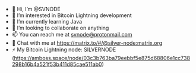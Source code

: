 - 👋 Hi, I’m @SVNODE
- 👀 I’m interested in Bitcoin Lightning development
- 🌱 I’m currently learning Java
- 💞️ I’m looking to collaborate on anything
- 📫 You can reach me at svnode@protonmail.com
- 💬 Chat with me at https://matrix.to/#/@silver-node:matrix.org
- ⚡ My Bitcoin Lightning node: SILVERNODE (https://amboss.space/node/03c3b763ba79eebbf5e875d68806e1cc738298b16b4a521f53b411d85cae511ab0)

<!---
SVNODE/SVNODE is a ✨ special ✨ repository because its `README.md` (this file) appears on your GitHub profile.
You can click the Preview link to take a look at your changes.
--->
